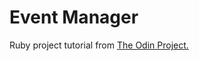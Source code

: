 # Event Manager

Ruby project tutorial from [The Odin Project.](https://www.theodinproject.com/lessons/ruby-event-manager)
